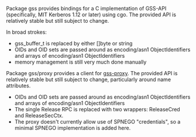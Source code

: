 Package gss provides bindings for a C implementation of GSS-API (specifically, MIT Kerberos 1.12 or later) using cgo.  The provided API is relatively stable but still subject to change.

In broad strokes:
* gss\_buffer\_t is replaced by either []byte or string
* OIDs and OID sets are passed around as encoding/asn1 ObjectIdentifiers and arrays of encoding/asn1 ObjectIdentifiers
* memory management is still very much done manually

Package gss/proxy provides a client for [gss-proxy](https://fedorahosted.org/gss-proxy/).  The provided API is relatively stable but still subject to change, particularly around name attributes.
* OIDs and OID sets are passed around as encoding/asn1 ObjectIdentifiers and arrays of encoding/asn1 ObjectIdentifiers
* The single Release RPC is replaced with two wrappers: ReleaseCred and ReleaseSecCtx.
* The proxy doesn't currently allow use of SPNEGO "credentials", so a minimal SPNEGO implementation is added here.
